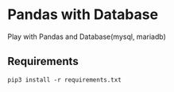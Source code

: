 # Pandas with Database

Play with Pandas and Database(mysql, mariadb)

## Requirements

```
pip3 install -r requirements.txt
```
